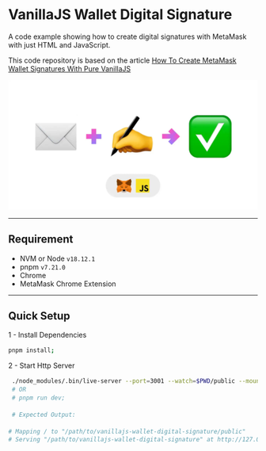 # VanillaJS Wallet Digital Signature

A code example showing how to create digital signatures with MetaMask with just HTML and JavaScript.

This code repository is based on the article [How To Create MetaMask Wallet Signatures With Pure VanillaJS](https://codingwithmanny.medium.com/how-to-create-metamask-wallet-signatures-with-pure-vanillajs-845379bb42f6)

![/README/article.png](/README/article.png)

---

## Requirement

- NVM or Node `v18.12.1`
- pnpm `v7.21.0`
- Chrome
- MetaMask Chrome Extension

---

## Quick Setup

1 - Install Dependencies

```bash
pnpm install;
```

2 - Start Http Server

```bash
 ./node_modules/.bin/live-server --port=3001 --watch=$PWD/public --mount=/:./public;
 # OR
 # pnpm run dev;

 # Expected Output:

# Mapping / to "/path/to/vanillajs-wallet-digital-signature/public"
# Serving "/path/to/vanillajs-wallet-digital-signature" at http://127.0.0.1:3001
 ```
